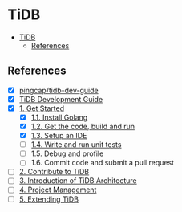 # TiDB

- [TiDB](#tidb)
  - [References](#references)

## References

- [x] [pingcap/tidb-dev-guide](https://github.com/pingcap/tidb-dev-guide)
- [x] [TiDB Development Guide](https://pingcap.github.io/tidb-dev-guide/)
- [x] [1. Get Started](https://pingcap.github.io/tidb-dev-guide/get-started/introduction.html)
  - [x] [1.1. Install Golang](https://pingcap.github.io/tidb-dev-guide/get-started/install-golang.html)
  - [x] [1.2. Get the code, build and run](https://pingcap.github.io/tidb-dev-guide/get-started/build-tidb-from-source.html)
  - [x] [1.3. Setup an IDE](https://pingcap.github.io/tidb-dev-guide/get-started/setup-an-ide.html)
  - [ ] [1.4. Write and run unit tests](https://pingcap.github.io/tidb-dev-guide/get-started/write-and-run-unit-tests.html)
  - [ ] 1.5. Debug and profile
  - [ ] 1.6. Commit code and submit a pull request
- [ ] [2. Contribute to TiDB](https://pingcap.github.io/tidb-dev-guide/contribute-to-tidb/introduction.html)
- [ ] [3. Introduction of TiDB Architecture](https://pingcap.github.io/tidb-dev-guide/understand-tidb/introduction.html)
- [ ] [4. Project Management](https://pingcap.github.io/tidb-dev-guide/project-management/introduction.html)
- [ ] [5. Extending TiDB](https://pingcap.github.io/tidb-dev-guide/extending-tidb/introduction.html)
